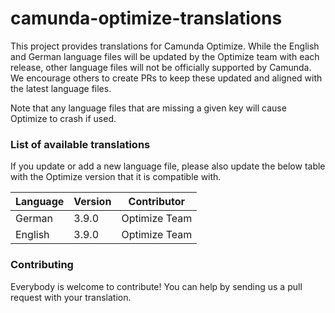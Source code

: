 # camunda-optimize-translations

This project provides translations for Camunda Optimize. While the English and German language files will be updated by the Optimize team with each release, other language files will not be officially supported by Camunda. We encourage others to create PRs to keep these updated and aligned with the latest language files.

Note that any language files that are missing a given key will cause Optimize to crash if used.

### List of available translations

If you update or add a new language file, please also update the below table with the Optimize version that it is compatible with.

| Language | Version | Contributor   |
|----------|---------|---------------|
| German   | 3.9.0   | Optimize Team |
| English  | 3.9.0   | Optimize Team |

### Contributing

Everybody is welcome to contribute! You can help by sending us a pull request with your translation.
